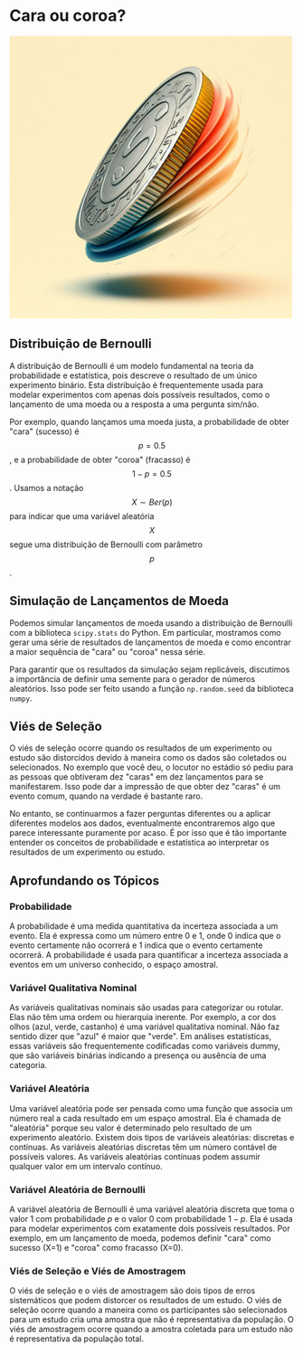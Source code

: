# Cara ou coroa?

<img src="CaraCoroa.jpg" width=500>

## Distribuição de Bernoulli

A distribuição de Bernoulli é um modelo fundamental na teoria da probabilidade e estatística, pois descreve o resultado de um único experimento binário. Esta distribuição é frequentemente usada para modelar experimentos com apenas dois possíveis resultados, como o lançamento de uma moeda ou a resposta a uma pergunta sim/não.

Por exemplo, quando lançamos uma moeda justa, a probabilidade de obter "cara" (sucesso) é $$p = 0.5$$, e a probabilidade de obter "coroa" (fracasso) é $$1 - p = 0.5$$. Usamos a notação $$X \sim Ber(p)$$ para indicar que uma variável aleatória $$X$$ segue uma distribuição de Bernoulli com parâmetro $$p$$.

## Simulação de Lançamentos de Moeda

Podemos simular lançamentos de moeda usando a distribuição de Bernoulli com a biblioteca `scipy.stats` do Python. Em particular, mostramos como gerar uma série de resultados de lançamentos de moeda e como encontrar a maior sequência de "cara" ou "coroa" nessa série.

Para garantir que os resultados da simulação sejam replicáveis, discutimos a importância de definir uma semente para o gerador de números aleatórios. Isso pode ser feito usando a função `np.random.seed` da biblioteca `numpy`.

## Viés de Seleção

O viés de seleção ocorre quando os resultados de um experimento ou estudo são distorcidos devido à maneira como os dados são coletados ou selecionados. No exemplo que você deu, o locutor no estádio só pediu para as pessoas que obtiveram dez "caras" em dez lançamentos para se manifestarem. Isso pode dar a impressão de que obter dez "caras" é um evento comum, quando na verdade é bastante raro.

No entanto, se continuarmos a fazer perguntas diferentes ou a aplicar diferentes modelos aos dados, eventualmente encontraremos algo que parece interessante puramente por acaso. É por isso que é tão importante entender os conceitos de probabilidade e estatística ao interpretar os resultados de um experimento ou estudo.

## Aprofundando os Tópicos

### **Probabilidade**
A probabilidade é uma medida quantitativa da incerteza associada a um evento. Ela é expressa como um número entre 0 e 1, onde 0 indica que o evento certamente não ocorrerá e 1 indica que o evento certamente ocorrerá. A probabilidade é usada para quantificar a incerteza associada a eventos em um universo conhecido, o espaço amostral. 

### **Variável Qualitativa Nominal**
As variáveis qualitativas nominais são usadas para categorizar ou rotular. Elas não têm uma ordem ou hierarquia inerente. Por exemplo, a cor dos olhos (azul, verde, castanho) é uma variável qualitativa nominal. Não faz sentido dizer que "azul" é maior que "verde". Em análises estatísticas, essas variáveis são frequentemente codificadas como variáveis dummy, que são variáveis binárias indicando a presença ou ausência de uma categoria.

### **Variável Aleatória**
Uma variável aleatória pode ser pensada como uma função que associa um número real a cada resultado em um espaço amostral. Ela é chamada de "aleatória" porque seu valor é determinado pelo resultado de um experimento aleatório. Existem dois tipos de variáveis aleatórias: discretas e contínuas. As variáveis aleatórias discretas têm um número contável de possíveis valores. As variáveis aleatórias contínuas podem assumir qualquer valor em um intervalo contínuo.

### **Variável Aleatória de Bernoulli**
A variável aleatória de Bernoulli é uma variável aleatória discreta que toma o valor 1 com probabilidade $p$ e o valor 0 com probabilidade $1-p$. Ela é usada para modelar experimentos com exatamente dois possíveis resultados. Por exemplo, em um lançamento de moeda, podemos definir "cara" como sucesso (X=1) e "coroa" como fracasso (X=0).

### **Viés de Seleção e Viés de Amostragem**
O viés de seleção e o viés de amostragem são dois tipos de erros sistemáticos que podem distorcer os resultados de um estudo. O viés de seleção ocorre quando a maneira como os participantes são selecionados para um estudo cria uma amostra que não é representativa da população. O viés de amostragem ocorre quando a amostra coletada para um estudo não é representativa da população total.
